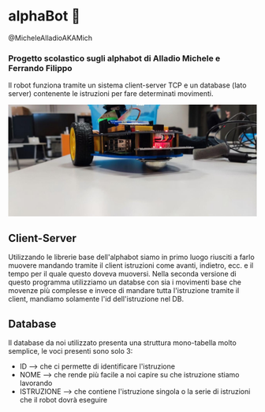 # alphaBot :rocket:
@MicheleAlladioAKAMich
### Progetto scolastico sugli alphabot di Alladio Michele e Ferrando Filippo
Il robot funziona tramite un sistema client-server TCP e un database (lato server) contenente le istruzioni per fare determinati movimenti.

![](https://github.com/filippo-ferrando/alphaBot/blob/main/foto.jpg)

## Client-Server
Utilizzando le librerie base dell'alphabot siamo in primo luogo riusciti a farlo muovere mandando tramite il client istruzioni come avanti, indietro, ecc. e il tempo per il quale questo doveva muoversi.
Nella seconda versione di questo programma utilizziamo un databse con sia i movimenti base che movenze più complesse e invece di mandare tutta l'istruzione tramite il client, mandiamo solamente l'id dell'istruzione nel DB.

## Database
Il database da noi utilizzato presenta una struttura mono-tabella molto semplice, le voci presenti sono solo 3:
 - ID --> che ci permette di identificare l'istruzione
 - NOME --> che rende più facile a noi capire su che istruzione stiamo lavorando
 - ISTRUZIONE --> che contiene l'istruzione singola o la serie di istruzioni che il robot dovrà eseguire
